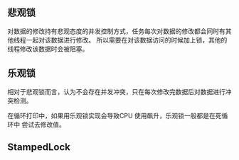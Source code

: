 ## 悲观锁
对数据的修改持有悲观态度的并发控制方式，任务每次对数据的修改都会同时有其他线程一起对该数据进行修改。
所以需要在对该数据访问的时候加上锁，其他的线程修改该数据时会被阻塞。

## 乐观锁
相对于悲观锁而言，认为不会存在并发冲突，只在每次修改完数据后对数据进行冲突检测。

在循环打印中，如果用乐观锁实现会导致CPU 使用飙升，乐观锁一般都是在死循环中 尝试去修改值。



## StampedLock